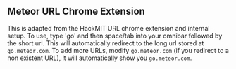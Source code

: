 ## Meteor URL Chrome Extension

This is adapted from the HackMIT URL chrome extension and internal setup. To use, type 'go' and then space/tab into your omnibar followed by the short url. This will automatically redirect to the long url stored at `go.meteor.com`. To add more URLs, modify `go.meteor.com` (if you redirect to a non existent URL), it will automatically show you `go.meteor.com`.
